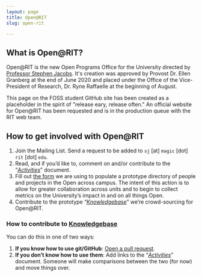 ```yaml
---
layout: page
title: Open@RIT
slug: open-rit

---
```


## What is Open@RIT?

Open@RIT is the new Open Programs Office for the University directed by [Professor Stephen Jacobs](https://www.rit.edu/directory/sxjics-stephen-jacobs).  It's 
creation was approved by Provost Dr. Ellen Granberg at the end of June 2020 and placed under the Office of the Vice-President of Research, Dr. Ryne Raffaelle 
at the beginning of August.  

This page on the FOSS student GitHub site has been created as a placeholder in the spirit of "release eary, release often."  An official website for Open@RIT has
been requested and is in the production queue with the RIT web team.

## How to get involved with Open@RIT

1. Join the Mailing List.
   Send a request to be added to `sj` [at] `magic` [dot] `rit` [dot] `edu`.
2. Read, and if you’d like to, comment on and/or contribute to the “[_Activities_][1]” document.
3. Fill out [the form][2] we are using to populate a prototype directory of people and projects in the Open across campus.
   The intent of this action is to allow for greater collaboration across units and to begin to collect metrics on the University’s impact in and 
   on all things Open.
4. Contribute to the prototype “[_Knowledgebase_][3]” we’re crowd-sourcing for Open@RIT.

### How to contribute to [Knowledgebase][3]

You can do this in one of two ways:

1. **If you know how to use git/GitHub**:
   [Open a pull request][4].
1. **If you don’t know how to use them**:
   Add links to the “[_Activities_][1]” document.
   Someone will make comparisons between the two (for now) and move things over.

[1]: https://docs.google.com/document/d/1n4mR22Rx3YHbKYSj9SMGTpkYo6aTwMqUbZWPz5o4ijs/edit
[2]: https://docs.google.com/forms/d/e/1FAIpQLSdgvRRvziPbdo6-2gADJDOexGbND-YI4QYnOkpQCoQ_eW981w/viewform
[3]: https://fossrit.github.io/knowledgebase/
[4]: https://github.com/FOSSRIT/knowledgebase
